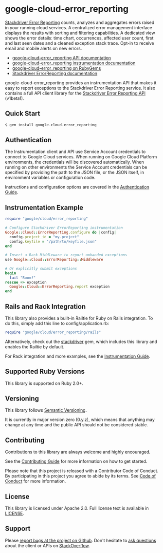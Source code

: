 # google-cloud-error_reporting

[Stackdriver Error Reporting](https://cloud.google.com/error-reporting/) counts,
analyzes and aggregates errors raised in your running cloud services. A
centralized error management interface displays the results with sorting 
and filtering capabilities. A dedicated view shows the error details: time 
chart, occurrences, affected user count, first and last seen dates and a 
cleaned exception stack trace. Opt-in to receive email and mobile alerts on 
new errors.

- [google-cloud-error_reporting API documentation](http://googlecloudplatform.github.io/google-cloud-ruby/#/docs/google-cloud-error_reporting/latest)
- [google-cloud-error_reporting instrumentation documentation](https://googlecloudplatform.github.io/google-cloud-ruby/#/docs/google-cloud-error_reporting/guides/instrumentation)
- [google-cloud-error_reporting on RubyGems](https://rubygems.org/gems/google-cloud-error_reporting)
- [Stackdriver ErrorReporting documentation](https://cloud.google.com/error-reporting/docs/)

google-cloud-error_reporting provides an instrumentation API that makes it easy 
to report exceptions to the Stackdriver Error Reporting service. It also 
contains a full API client library for the 
[Stackdriver Error Reporting API](https://developers.google.com/apis-explorer/#p/clouderrorreporting/v1beta1/) 
(v1beta1).

## Quick Start
```sh
$ gem install google-cloud-error_reporting
```

## Authentication

The Instrumentation client and API use Service Account credentials to connect 
to Google Cloud services. When running on Google Cloud Platform environments, 
the credentials will be discovered automatically. When running on other 
environments the Service Account credentials can be specified by providing the 
path to the JSON file, or the JSON itself, in environment variables or 
configuration code.

Instructions and configuration options are covered in the 
[Authentication Guide](https://googlecloudplatform.github.io/google-cloud-ruby/#/docs/google-cloud-error_reporting/guides/authentication).

## Instrumentation Example
```ruby
require "google/cloud/error_reporting"
 
# Configure Stackdriver ErrorReporting instrumentation
Google::Cloud::ErrorReporting.configure do |config|
  config.project_id = "my-project"
  config.keyfile = "/path/to/keyfile.json"
end
 
# Insert a Rack Middleware to report unhanded exceptions 
use Google::Cloud::ErrorReporting::Middleware
 
# Or explicitly submit exceptions
begin
  fail "Boom!"
rescue => exception
  Google::Cloud::ErrorReporting.report exception
end
```

## Rails and Rack Integration

This library also provides a built-in Railtie for Ruby on Rails integration. To
 do this, simply add this line to config/application.rb:
```ruby
require "google/cloud/error_reporting/rails"
```

Alternatively, check out the [stackdriver](../stackdriver) gem, which includes 
this library and enables the Railtie by default.

For Rack integration and more examples, see the
[Instrumentation Guide](https://googlecloudplatform.github.io/google-cloud-ruby/#/docs/google-cloud-error_reporting/guides/instrumentation).

## Supported Ruby Versions

This library is supported on Ruby 2.0+.

## Versioning

This library follows [Semantic Versioning](http://semver.org/).

It is currently in major version zero (0.y.z), which means that anything may 
change at any time and the public API should not be considered stable.

## Contributing

Contributions to this library are always welcome and highly encouraged.

See the 
[Contributing Guide](https://googlecloudplatform.github.io/google-cloud-ruby/#/docs/guides/contributing) 
for more information on how to get started.

Please note that this project is released with a Contributor Code of Conduct. By
participating in this project you agree to abide by its terms. See 
[Code of Conduct](../CODE_OF_CONDUCT.md) for more information.

## License

This library is licensed under Apache 2.0. Full license text is available in
 [LICENSE](LICENSE).

## Support

Please 
[report bugs at the project on Github](https://github.com/GoogleCloudPlatform/google-cloud-ruby/issues).
Don't hesitate to 
[ask questions](http://stackoverflow.com/questions/tagged/google-cloud-platform+ruby) 
about the client or APIs on [StackOverflow](http://stackoverflow.com).

